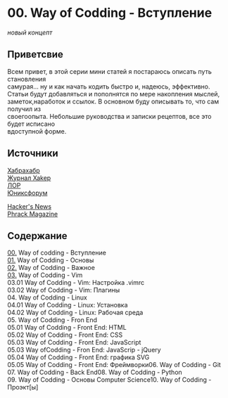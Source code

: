 <!--
File          : README_ru.md

Created       : Fri 10 Jul 2015 18:46:49
Last Modified : Sat 11 Jul 2015 00:06:05
Maintainer    : sharlaran
-->


# 00. Way of Codding - Вступление #
_новый концепт_

## Приветсвие ##
Всем привет, в этой серии мини статей я постараюсь описать путь становления  
самурая... ну и как начать кодить быстро и, надеюсь, эффективно.  
Статьи будут добавляться и пополнятся по мере накопления мыслей,  
заметок,наработок и ссылок.  В основном буду описывать то, что сам получил из  
своегоопыта.  Небольшие руководства и записки рецептов, все это будет исписано  
вдоступной форме.

## Источники ##
[Хабрахабр](http://habrahabr.ru/)  
[Журнал Xakep](https://xakep.ru/)  
[ЛОР](http://www.linux.org.ru/)  
[Юниксфорум](http://unixforum.org/)  

[Hacker's News](https://news.ycombinator.com/)  
[Phrack Magazine](http://www.phrack.org/)  

## Содержание ##
[00.](README_ru.md) Way of codding - Вступление  
[01.](./src/ru/01.md) Way of Codding - Основы  
[02.](./src/ru/02.md) Way of Codding - Важное  
[03.](./src/ru/03.md) Way of Codding - Vim   
    03.01 Way of Codding - Vim: Настройка .vimrc  
    03.02 Way of Codding - Vim: Плагины  
04. Way of Codding - Linux  
    04.01 Way of Codding - Linux: Установка  
    04.02 Way of Codding - Linux: Рабочая среда  
05. Way of Codding - Fron End  
    05.01 Way of Codding - Front End: HTML  
    05.02 Way of Codding - Front End: CSS  
    05.03 Way of Codding - Front End: JavaScript  
        05.03 Way ofCodding - Fron End: JavaScrip - jQuery  
    05.04 Way of Codding - Front End: графика SVG  
    05.05 Way of Codding - Front End: Фреймворки06. Way of Codding - Git  
07. Way of Codding - Back End08. Way of Codding - Python  
09. Way of Codding - Основы Computer Science10. Way of Codding - Проэкт[ы]  

